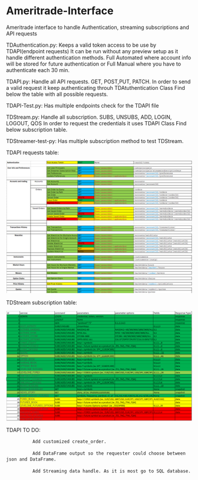 # Ameritrade-Interface
Ameritrade interface to handle Authentication, streaming subscriptions and API requests

TDAuthentication.py:
  Keeps a valid token access to be use by TDAPI(endpoint requests)
  It can be run without any preview setup as it handle different authentication methods. Full Automated where account info will be stored for future authentication or Full Manual where you have to authenticate each 30 min.
  
TDAPI.py:
  Handle all API requests. GET, POST,PUT, PATCH.
  In order to send a valid request it keep authenticating throuh TDAtuthentication Class
  Find below the table with all possible requests.
  
TDAPI-Test.py:
  Has multiple endpoints check for the TDAPI file
  
TDStream.py:
  Handle all subscription. SUBS, UNSUBS, ADD, LOGIN, LOGOUT, QOS
  In order to request the credentials it uses TDAPI Class
  Find below subscription table.
 
TDStreamer-test-py:
  Has multiple subscription method to test TDStream.

TDAPI requests table:

![Screenshot](TDAPITable.jpg)

TDStream subscription table:

![Screenshot](TDStreamerTable.png)

TDAPI TO DO: 

              Add customized create_order.

              Add DataFrame output so the requester could choose between json and DataFrame.
              
              Add Streaming data handle. As it is most go to SQL database. 
